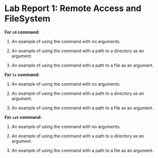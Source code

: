 # Lab Report 1: Remote Access and FileSystem

**For `cd` command:**

1. An example of using the command with no arguments.

2. An example of using the command with a path to a directory as an argument.

3. An example of using the command with a path to a file as an argument.

**For `ls` command:**

1. An example of using the command with no arguments.

2. An example of using the command with a path to a directory as an argument.

3. An example of using the command with a path to a file as an argument.


**For `cat` command:**

1. An example of using the command with no arguments.

2. An example of using the command with a path to a directory as an argument.

3. An example of using the command with a path to a file as an argument.

